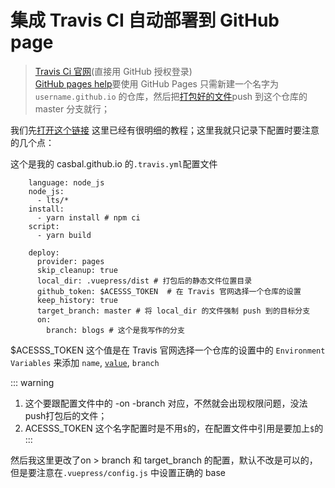 # 集成 Travis CI 自动部署到 GitHub page
  > [Travis Ci 官网](https://travis-ci.com/)(直接用 GitHub 授权登录)      
  > [GitHub pages help](https://help.github.com/en/github/working-with-github-pages)要使用 GitHub Pages 只需新建一个名字为 `username.github.io` 的仓库，然后把[打包好的文件](./2020-01-09)push 到这个仓库的 master 分支就行；     

我们先[打开这个链接](https://vuepress.vuejs.org/zh/guide/deploy.html#github-pages-and-travis-ci) 这里已经有很明细的教程；这里我就只记录下配置时要注意的几个点：     

这个是我的 casbal.github.io 的`.travis.yml`配置文件
```
    language: node_js
    node_js:
      - lts/*
    install:
      - yarn install # npm ci
    script:
      - yarn build

    deploy:
      provider: pages
      skip_cleanup: true
      local_dir: .vuepress/dist # 打包后的静态文件位置目录
      github_token: $ACESSS_TOKEN  # 在 Travis 官网选择一个仓库的设置
      keep_history: true
      target_branch: master # 将 local_dir 的文件强制 push 到的目标分支
      on:
        branch: blogs # 这个是我写作的分支
```
$ACESSS_TOKEN 这个值是在 Travis 官网选择一个仓库的设置中的 `Environment Variables` 来添加 `name`, [`value`](https://help.github.com/en/github/authenticating-to-github/creating-a-personal-access-token-for-the-command-line), `branch`      

::: warning
1. 这个要跟配置文件中的 -on -branch 对应，不然就会出现权限问题，没法push打包后的文件；
2. ACESSS_TOKEN 这个名字配置时是不用`$`的，在配置文件中引用是要加上`$`的 
:::

然后我这里更改了on > branch 和 target_branch 的配置，默认不改是可以的，但是要注意在`.vuepress/config.js` 中设置正确的 base


